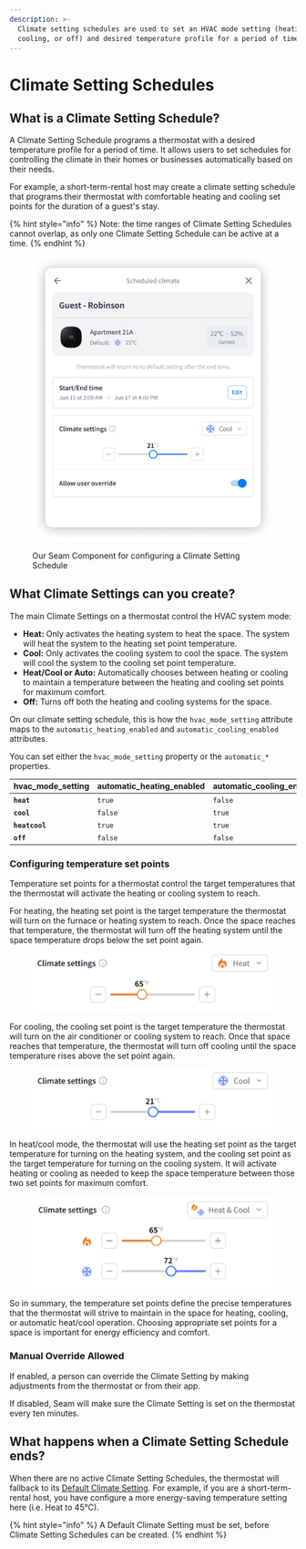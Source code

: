 ```yaml
---
description: >-
  Climate setting schedules are used to set an HVAC mode setting (heating,
  cooling, or off) and desired temperature profile for a period of time.
---
```


# Climate Setting Schedules

## What is a Climate Setting Schedule?

A Climate Setting Schedule programs a thermostat with a desired temperature profile for a period of time. It allows users to set schedules for controlling the climate in their homes or businesses automatically based on their needs.

For example, a short-term-rental host may create a climate setting schedule that programs their thermostat with comfortable heating and cooling set points for the duration of a guest's stay.

{% hint style="info" %}
Note: the time ranges of Climate Setting Schedules cannot overlap, as only one Climate Setting Schedule can be active at a time.
{% endhint %}

<figure><img src="../../.gitbook/assets/Thermo rule.png" alt=""><figcaption><p>Our Seam Component for configuring a Climate Setting Schedule</p></figcaption></figure>

## What Climate Settings can you create?

The main Climate Settings on a thermostat control the HVAC system mode:

* **Heat:** Only activates the heating system to heat the space. The system will heat the system to the heating set point temperature.
* **Cool:** Only activates the cooling system to cool the space. The system will cool the system to the cooling set point temperature.
* **Heat/Cool or Auto:** Automatically chooses between heating or cooling to maintain a temperature between the heating and cooling set points for maximum comfort.
* **Off:** Turns off both the heating and cooling systems for the space.

On our climate setting schedule, this is how the `hvac_mode_setting` attribute maps to the `automatic_heating_enabled` and `automatic_cooling_enabled` attributes.

You can set either the `hvac_mode_setting` property or the `automatic_*` properties.

<table><thead><tr><th width="260.3333333333333">hvac_mode_setting</th><th width="244">automatic_heating_enabled</th><th>automatic_cooling_enabled</th></tr></thead><tbody><tr><td><strong><code>heat</code></strong></td><td><code>true</code></td><td><code>false</code></td></tr><tr><td><strong><code>cool</code></strong></td><td><code>false</code></td><td><code>true</code></td></tr><tr><td><strong><code>heatcool</code></strong></td><td><code>true</code></td><td><code>true</code></td></tr><tr><td><strong><code>off</code></strong></td><td><code>false</code></td><td><code>false</code></td></tr></tbody></table>

### Configuring temperature set points

Temperature set points for a thermostat control the target temperatures that the thermostat will activate the heating or cooling system to reach.

For heating, the heating set point is the target temperature the thermostat will turn on the furnace or heating system to reach. Once the space reaches that temperature, the thermostat will turn off the heating system until the space temperature drops below the set point again.

<figure><img src="../../.gitbook/assets/Screen Shot 2023-06-12 at 4.04.38 PM.png" alt="" width="563"><figcaption></figcaption></figure>

For cooling, the cooling set point is the target temperature the thermostat will turn on the air conditioner or cooling system to reach. Once that space reaches that temperature, the thermostat will turn off cooling until the space temperature rises above the set point again.

<figure><img src="../../.gitbook/assets/Screen Shot 2023-06-12 at 4.04.54 PM.png" alt="" width="563"><figcaption></figcaption></figure>

In heat/cool mode, the thermostat will use the heating set point as the target temperature for turning on the heating system, and the cooling set point as the target temperature for turning on the cooling system. It will activate heating or cooling as needed to keep the space temperature between those two set points for maximum comfort.

<figure><img src="../../.gitbook/assets/Screen Shot 2023-06-12 at 4.04.21 PM.png" alt="" width="563"><figcaption></figcaption></figure>

So in summary, the temperature set points define the precise temperatures that the thermostat will strive to maintain in the space for heating, cooling, or automatic heat/cool operation. Choosing appropriate set points for a space is important for energy efficiency and comfort.

### Manual Override Allowed

If enabled, a person can override the Climate Setting by making adjustments from the thermostat or from their app.

If disabled, Seam will make sure the Climate Setting is set on the thermostat every ten minutes.

## What happens when a Climate Setting Schedule ends?

When there are no active Climate Setting Schedules, the thermostat will fallback to its [Default Climate Setting](../../thermostats/climate-setting-schedules/lock-a-lock.md). For example, if you are a short-term-rental host, you have configure a more energy-saving temperature setting here (i.e. Heat to 45°C).

{% hint style="info" %}
A Default Climate Setting must be set, before Climate Setting Schedules can be created.
{% endhint %}
